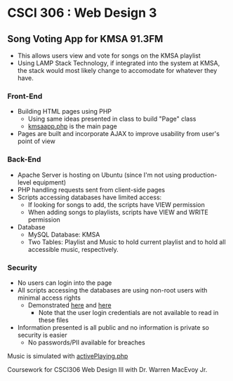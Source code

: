 # CSCI 306 : Web Design 3

## Song Voting App for KMSA 91.3FM
  - This allows users view and vote for songs on the KMSA playlist
  - Using LAMP Stack Technology, if integrated into the system at KMSA, the stack would most likely change to accomodate for whatever they have.
  
### Front-End
  - Building HTML pages using PHP
    - Using same ideas presented in class to build "Page" class
    - [kmsaapp.php](https://github.com/JohnsonClayton/csci306/blob/master/kmsaapp.php) is the main page
  - Pages are built and incorporate AJAX to improve usability from user's point of view
  
  
### Back-End
  - Apache Server is hosting on Ubuntu (since I'm not using production-level equipment)
  - PHP handling requests sent from client-side pages
  - Scripts accessing databases have limited access:
    - If looking for songs to add, the scripts have VIEW permission
    - When adding songs to playlists, scripts have VIEW and WRITE permission
  - Database
    - MySQL Database: KMSA
    - Two Tables: Playlist and Music to hold current playlist and to hold all accessible music, respectively.
    
### Security
  - No users can login into the page
  - All scripts accessing the databases are using non-root users with minimal access rights
    - Demonstrated [here](https://github.com/JohnsonClayton/csci306/blob/master/getPlaylistSongInfo.php) and [here](https://github.com/JohnsonClayton/csci306/blob/master/getSearchQuery.php)
      - Note that the user login credentials are not available to read in these files
  - Information presented is all public and no information is private so security is easier
    - No passwords/PII available for breaches

Music is simulated with [activePlaying.php](https://github.com/JohnsonClayton/csci306/blob/master/activePlaying.php)


Coursework for CSCI306 Web Design III with Dr. Warren MacEvoy Jr. 
